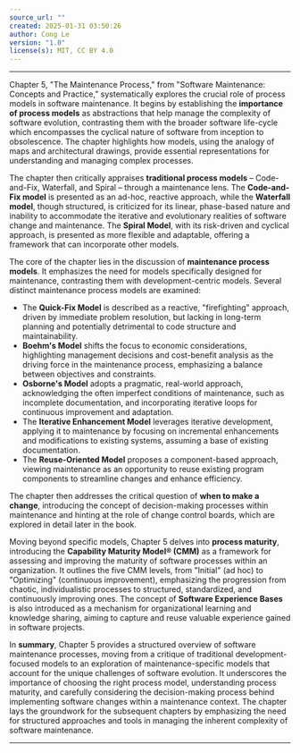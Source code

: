 ```yaml
---
source_url: ""
created: 2025-01-31 03:50:26
author: Cong Le
version: "1.0"
license(s): MIT, CC BY 4.0
---
```


---


Chapter 5, "The Maintenance Process," from "Software Maintenance: Concepts and Practice," systematically explores the crucial role of process models in software maintenance. It begins by establishing the **importance of process models** as abstractions that help manage the complexity of software evolution, contrasting them with the broader software life-cycle which encompasses the cyclical nature of software from inception to obsolescence. The chapter highlights how models, using the analogy of maps and architectural drawings, provide essential representations for understanding and managing complex processes.

The chapter then critically appraises **traditional process models** – Code-and-Fix, Waterfall, and Spiral – through a maintenance lens. The **Code-and-Fix model** is presented as an ad-hoc, reactive approach, while the **Waterfall model**, though structured, is criticized for its linear, phase-based nature and inability to accommodate the iterative and evolutionary realities of software change and maintenance. The **Spiral Model**, with its risk-driven and cyclical approach, is presented as more flexible and adaptable, offering a framework that can incorporate other models.

The core of the chapter lies in the discussion of **maintenance process models**. It emphasizes the need for models specifically designed for maintenance, contrasting them with development-centric models.  Several distinct maintenance process models are examined:

*   The **Quick-Fix Model** is described as a reactive, "firefighting" approach, driven by immediate problem resolution, but lacking in long-term planning and potentially detrimental to code structure and maintainability.
*   **Boehm's Model** shifts the focus to economic considerations, highlighting management decisions and cost-benefit analysis as the driving force in the maintenance process, emphasizing a balance between objectives and constraints.
*   **Osborne's Model** adopts a pragmatic, real-world approach, acknowledging the often imperfect conditions of maintenance, such as incomplete documentation, and incorporating iterative loops for continuous improvement and adaptation.
*   The **Iterative Enhancement Model** leverages iterative development, applying it to maintenance by focusing on incremental enhancements and modifications to existing systems, assuming a base of existing documentation.
*   The **Reuse-Oriented Model** proposes a component-based approach, viewing maintenance as an opportunity to reuse existing program components to streamline changes and enhance efficiency.

The chapter then addresses the critical question of **when to make a change**, introducing the concept of decision-making processes within maintenance and hinting at the role of change control boards, which are explored in detail later in the book.

Moving beyond specific models, Chapter 5 delves into **process maturity**, introducing the **Capability Maturity Model® (CMM)** as a framework for assessing and improving the maturity of software processes within an organization. It outlines the five CMM levels, from "Initial" (ad hoc) to "Optimizing" (continuous improvement), emphasizing the progression from chaotic, individualistic processes to structured, standardized, and continuously improving ones.  The concept of **Software Experience Bases** is also introduced as a mechanism for organizational learning and knowledge sharing, aiming to capture and reuse valuable experience gained in software projects.

In **summary**, Chapter 5 provides a structured overview of software maintenance processes, moving from a critique of traditional development-focused models to an exploration of maintenance-specific models that account for the unique challenges of software evolution. It underscores the importance of choosing the right process model, understanding process maturity, and carefully considering the decision-making process behind implementing software changes within a maintenance context. The chapter lays the groundwork for the subsequent chapters by emphasizing the need for structured approaches and tools in managing the inherent complexity of software maintenance.





----
